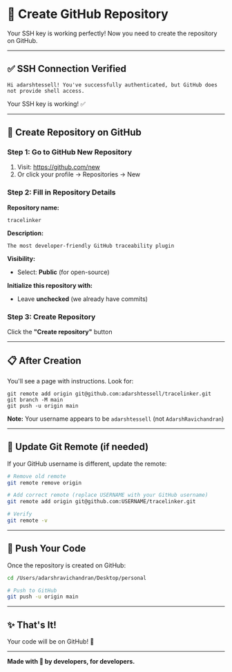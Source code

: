 # 📝 Create GitHub Repository

Your SSH key is working perfectly! Now you need to create the repository on GitHub.

---

## ✅ SSH Connection Verified

```
Hi adarshtessell! You've successfully authenticated, but GitHub does not provide shell access.
```

Your SSH key is working! ✅

---

## 🚀 Create Repository on GitHub

### Step 1: Go to GitHub New Repository
1. Visit: https://github.com/new
2. Or click your profile → Repositories → New

### Step 2: Fill in Repository Details

**Repository name:**
```
tracelinker
```

**Description:**
```
The most developer-friendly GitHub traceability plugin
```

**Visibility:**
- Select: **Public** (for open-source)

**Initialize this repository with:**
- Leave **unchecked** (we already have commits)

### Step 3: Create Repository
Click the **"Create repository"** button

---

## 📋 After Creation

You'll see a page with instructions. Look for:

```
git remote add origin git@github.com:adarshtessell/tracelinker.git
git branch -M main
git push -u origin main
```

**Note:** Your username appears to be `adarshtessell` (not `AdarshRavichandran`)

---

## 🔧 Update Git Remote (if needed)

If your GitHub username is different, update the remote:

```bash
# Remove old remote
git remote remove origin

# Add correct remote (replace USERNAME with your GitHub username)
git remote add origin git@github.com:USERNAME/tracelinker.git

# Verify
git remote -v
```

---

## 🚀 Push Your Code

Once the repository is created on GitHub:

```bash
cd /Users/adarshravichandran/Desktop/personal

# Push to GitHub
git push -u origin main
```

---

## ✨ That's It!

Your code will be on GitHub! 🎉

---

**Made with 🔗 by developers, for developers.**

